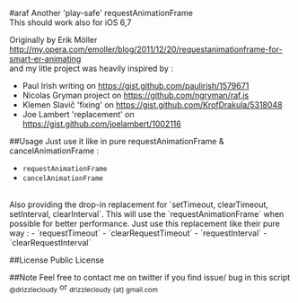#araf
Another 'play-safe' requestAnimationFrame<br>
This should work also for iOS 6,7


Originally by Erik Möller http://my.opera.com/emoller/blog/2011/12/20/requestanimationframe-for-smart-er-animating<br>
and my litle project was heavily inspired by :

- Paul Irish writing on https://gist.github.com/paulirish/1579671
- Nicolas Gryman project on https://github.com/ngryman/raf.js
- Klemen Slavič 'fixing' on https://gist.github.com/KrofDrakula/5318048
- Joe Lambert 'replacement' on https://gist.github.com/joelambert/1002116


##Usage
Just use it like in pure requestAnimationFrame & cancelAnimationFrame :
- `requestAnimationFrame`
- `cancelAnimationFrame`

<br>
Also providing the drop-in replacement for `setTimeout, clearTimeout, setInterval, clearInterval`. This will use the `requestAnimationFrame` when possible for better performance. Just use this replacement like their pure way :
- `requestTimeout`
- `clearRequestTimeout`
- `requestInterval`
- `clearRequestInterval`


##License
Public License


##Note
Feel free to contact me on twitter if you find issue/ bug in this script<br>
<sub>@drizzlecloudy</sub> or <sub>drizzlecloudy {at} gmail.com</sub>
